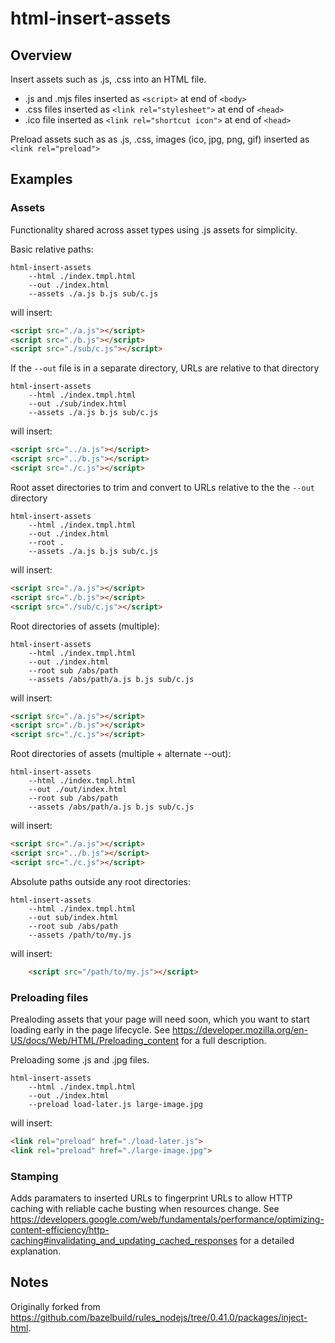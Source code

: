 # html-insert-assets

## Overview

Insert assets such as .js, .css into an HTML file.

* .js and .mjs files inserted as `<script>` at end of `<body>`
* .css files inserted as `<link rel="stylesheet">` at end of `<head>`
* .ico file inserted as `<link rel="shortcut icon">` at end of `<head>`

Preload assets such as as .js, .css, images (ico, jpg, png, gif) inserted as `<link rel="preload">`

## Examples

### Assets

Functionality shared across asset types using .js assets for simplicity.

Basic relative paths:
```
html-insert-assets
    --html ./index.tmpl.html
    --out ./index.html
    --assets ./a.js b.js sub/c.js
```
will insert:
```html
<script src="./a.js"></script>
<script src="./b.js"></script>
<script src="./sub/c.js"></script>
```

If the `--out` file is in a separate directory, URLs are relative to that directory
```
html-insert-assets
    --html ./index.tmpl.html
    --out ./sub/index.html
    --assets ./a.js b.js sub/c.js
```
will insert:
```html
<script src="../a.js"></script>
<script src="../b.js"></script>
<script src="./c.js"></script>
```

Root asset directories to trim and convert to URLs relative to the the `--out` directory
```
html-insert-assets
    --html ./index.tmpl.html
    --out ./index.html
    --root .
    --assets ./a.js b.js sub/c.js
```
will insert:
```html
<script src="./a.js"></script>
<script src="./b.js"></script>
<script src="./sub/c.js"></script>
```

Root directories of assets (multiple):
```
html-insert-assets
    --html ./index.tmpl.html
    --out ./index.html
    --root sub /abs/path
    --assets /abs/path/a.js b.js sub/c.js
```
will insert:
```html
<script src="./a.js"></script>
<script src="./b.js"></script>
<script src="./c.js"></script>
```

Root directories of assets (multiple + alternate --out):
```
html-insert-assets
    --html ./index.tmpl.html
    --out ./out/index.html
    --root sub /abs/path
    --assets /abs/path/a.js b.js sub/c.js
```
will insert:
```html
<script src="./a.js"></script>
<script src="../b.js"></script>
<script src="./c.js"></script>
```

Absolute paths outside any root directories:
```
html-insert-assets
    --html ./index.tmpl.html
    --out sub/index.html
    --root sub /abs/path
    --assets /path/to/my.js
```
will insert:
```html
    <script src="/path/to/my.js"></script>
```

### Preloading files

Prealoding assets that your page will need soon, which you want to start loading early in the page lifecycle. See https://developer.mozilla.org/en-US/docs/Web/HTML/Preloading_content for a full description.

Preloading some .js and .jpg files.
```
html-insert-assets
    --html ./index.tmpl.html
    --out ./index.html
    --preload load-later.js large-image.jpg
```
will insert:
```html
<link rel="preload" href="./load-later.js">
<link rel="preload" href="./large-image.jpg">
```

### Stamping

Adds paramaters to inserted URLs to fingerprint URLs to allow HTTP caching with reliable cache busting when resources change. See https://developers.google.com/web/fundamentals/performance/optimizing-content-efficiency/http-caching#invalidating_and_updating_cached_responses for a detailed explanation.


## Notes

Originally forked from https://github.com/bazelbuild/rules_nodejs/tree/0.41.0/packages/inject-html.